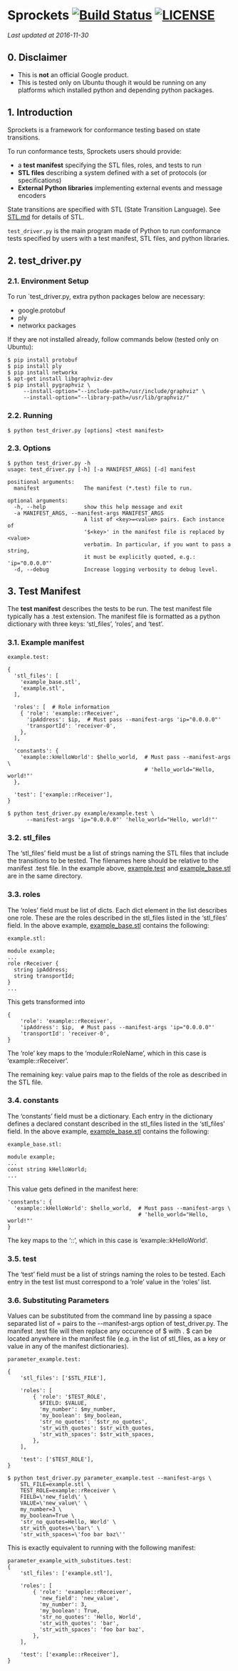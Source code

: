 # Sprockets [![Build Status](https://travis-ci.org/google/sprockets.svg?branch=master)](https://travis-ci.org/google/sprockets) [![LICENSE](https://img.shields.io/badge/license-Apache%202.0-blue.svg)](LICENSE)
*Last updated at 2016-11-30*

## 0. Disclaimer

* This is **not** an official Google product.
* This is tested only on Ubuntu though it would be running on any platforms which installed python and depending python packages.

## 1. Introduction
Sprockets is a framework for conformance testing based on state transitions.

To run conformance tests, Sprockets users should provide:

* a **test manifest** specifying the STL files, roles, and tests to run
* **STL files** describing a system defined with a set of protocols (or specifications)
* **External Python libraries** implementing external events and message encoders

State transitions are specified with STL (State Transition Language). See [STL.md](doc/STL.md) for details of STL.

`test_driver.py` is the main program made of Python to run conformance tests specified by users with a test manifest, STL files, and python libraries.

## 2. test_driver.py
### 2.1. Environment Setup
To run `test_driver.py, extra python packages below are necessary:

* google.protobuf
* ply
* networkx packages

If they are not installed already, follow commands below (tested only on Ubuntu):
```
$ pip install protobuf
$ pip install ply
$ pip install networkx
$ apt-get install libgraphviz-dev
$ pip install pygraphviz \
     --install-option="--include-path=/usr/include/graphviz" \
     --install-option="--library-path=/usr/lib/graphviz/"
```

### 2.2. Running
```
$ python test_driver.py [options] <test manifest>
```

### 2.3. Options
```
$ python test_driver.py -h
usage: test_driver.py [-h] [-a MANIFEST_ARGS] [-d] manifest

positional arguments:
  manifest              The manifest (*.test) file to run.

optional arguments:
  -h, --help            show this help message and exit
  -a MANIFEST_ARGS, --manifest-args MANIFEST_ARGS
                        A list of <key>=<value> pairs. Each instance of
                        '$<key>' in the manifest file is replaced by <value>
                        verbatim. In particular, if you want to pass a string,
                        it must be explicitly quoted, e.g.: 'ip="0.0.0.0"'
  -d, --debug           Increase logging verbosity to debug level.
```

## 3. Test Manifest
The **test manifest** describes the tests to be run. The test manifest file typically has a .test extension. The manifest file is formatted as a python dictionary with three keys: ‘stl_files’, ‘roles’, and ‘test’.

### 3.1. Example manifest
```
example.test:

{
  'stl_files': [
    'example_base.stl',
    'example.stl',
  ],

  'roles': [  # Role information
    { 'role': 'example::rReceiver',
      'ipAddress': $ip,  # Must pass --manifest-args 'ip="0.0.0.0"'
      'transportId': 'receiver-0',
    },
  ],

  'constants': {
    'example::kHelloWorld': $hello_world,  # Must pass --manifest-args \
                                           # 'hello_world="Hello, world!"'
  },

  'test': ['example::rReceiver'],
}

$ python test_driver.py example/example.test \
      --manifest-args 'ip="0.0.0.0"' 'hello_world="Hello, world!"'
```

### 3.2. stl_files
The ‘stl_files’ field must be a list of strings naming the STL files that include the transitions to be tested. The filenames here should be relative to the manifest .test file. In the example above, [example.test](example/example.test) and [example_base.stl](example/example_base.stl) are in the same directory.

### 3.3. roles
The ‘roles’ field must be list of dicts. Each dict element in the list describes one role. These are the roles described in the stl_files listed in the ‘stl_files’ field. In the above example, [example_base.stl](example/example_base.stl) contains the following:
```
example.stl:

module example;
...
role rReceiver {
  string ipAddress;
  string transportId;
}
...
```

This gets transformed into
```
{
    'role': 'example::rReceiver',
    'ipAddress': $ip,  # Must pass --manifest-args 'ip="0.0.0.0"'
    'transportId': 'receiver-0',
}
```

The ‘role’ key maps to the ‘module:rRoleName’, which in this case is ‘example::rReceiver’.

The remaining key: value pairs map to the fields of the role as described in the STL file.

### 3.4. constants
The ‘constants’ field must be a dictionary. Each entry in the dictionary defines a declared constant described in the stl_files listed in the ‘stl_files’ field. In the above example, [example_base.stl](example/example_base.stl) contains the following:
```
example_base.stl:

module example;
...
const string kHelloWorld;
...
```

This value gets defined in the manifest here: 
```
'constants': {
  'example::kHelloWorld': $hello_world,  # Must pass --manifest-args \
                                         # 'hello_world="Hello, world!"'
}
```

The key maps to the ‘<module>::<constantName>’, which in this case is ‘example::kHelloWorld’.

### 3.5. test
The ‘test’ field must be a list of strings naming the roles to be tested. Each entry in the test list must correspond to a ‘role’ value in the ‘roles’ list.

### 3.6. Substituting Parameters
Values can be substituted from the command line by passing a space separated list of <key>=<value> pairs to the --manifest-args option of test\_driver.py. The manifest .test file will then replace any occurence of $<key> with <value>. $<key> can be located anywhere in the manifest file (e.g. in the list of stl\_files, as a key or value in any of the manifest dictionaries).
```
parameter_example.test:

{
    'stl_files': ['$STL_FILE'],

    'roles': [
        { 'role': '$TEST_ROLE',
          $FIELD: $VALUE,
          'my_number': $my_number,
          'my_boolean': $my_boolean,
          'str_no_quotes': '$str_no_quotes',
          'str_with_quotes': $str_with_quotes,
          'str_with_spaces': $str_with_spaces,
        },
    ],

    'test': ['$TEST_ROLE'],
}

$ python test_driver.py parameter_example.test --manifest-args \
    STL_FILE=example.stl \
    TEST_ROLE=example::rReceiver \
    FIELD=\'new_field\' \
    VALUE=\'new_value\' \
    my_number=3 \
    my_boolean=True \
    'str_no_quotes=Hello, World' \
    str_with_quotes=\'bar\' \
    'str_with_spaces=\'foo bar baz\''
```

This is exactly equivalent to running with the following manifest:
```
parameter_example_with_substitues.test:
{
    'stl_files': ['example.stl'],

    'roles': [
        { 'role': 'example::rReceiver',
          'new_field': 'new_value',
          'my_number': 3,
          'my_boolean': True,
          'str_no_quotes': 'Hello, World',
          'str_with_quotes': 'bar',
          'str_with_spaces': 'foo bar baz',
        },
    ],

    'test': ['example::rReceiver'],
}
```
